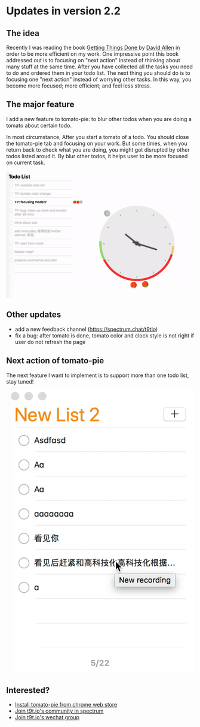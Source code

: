 # Updates in version 2.2

## The idea

Recently I was reading the book [Getting Things Done
](https://en.wikipedia.org/wiki/Getting_Things_Done) by [David Allen](https://en.wikipedia.org/wiki/David_Allen_(author)) in order to be more efficient on my work. One impressive point this book addressed out is to focusing on "next action" instead of thinking about many stuff at the same time. After you have collected all the tasks you need to do and ordered them in your todo list. The next thing you should do is to focusing one "next action" instead of worrying other tasks. In this way, you become more focused; more efficient; and feel less stress.

## The major feature

I add a new feature to tomato-pie: to blur other todos when you are doing a tomato about certain todo.

In most circumstance, After you start a tomato of a todo. You should close the tomato-pie tab and focusing on your work. But some times, when you return back to check what you are doing, you might got disrupted by other todos listed aroud it. By blur other todos, it helps user to be more focused on current task.

![](https://raw.githubusercontent.com/timqian/images/master/focusing_mode.gif)

## Other updates

- add a new feedback channel (https://spectrum.chat/t9tio)
- fix a bug: after tomato is done, tomato color and clock style is not right if user do not refresh the page

## Next action of tomato-pie

The next feature I want to implement is to support more than one todo list, stay tuned!

![](https://raw.githubusercontent.com/timqian/images/master/reminder_multiple_list.gif)

## Interested?

- [Install tomato-pie from chrome web store](https://chrome.google.com/webstore/detail/gffgechdocgfajkbpinmjjjlkjfjampi)
- [Join t9t.io's community in spectrum](https://spectrum.chat/t9tio)
- [Join t9t.io's wechat group](https://user-images.githubusercontent.com/5512552/40399903-53d1ebde-5e72-11e8-98d8-615fc40c09f1.jpeg)